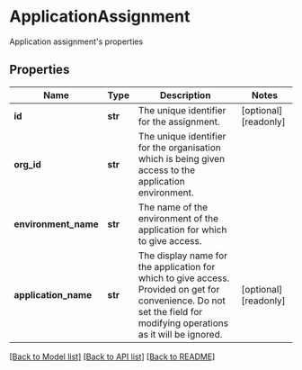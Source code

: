 # ApplicationAssignment

Application assignment's properties
## Properties
Name | Type | Description | Notes
------------ | ------------- | ------------- | -------------
**id** | **str** | The unique identifier for the assignment. | [optional] [readonly] 
**org_id** | **str** | The unique identifier for the organisation which is being given access to the application environment.  | 
**environment_name** | **str** | The name of the environment of the application for which to give access.  | 
**application_name** | **str** | The display name for the application for which to give access. Provided on get for convenience. Do not set the field for modifying operations as it will be ignored.  | [optional] [readonly] 

[[Back to Model list]](../README.md#documentation-for-models) [[Back to API list]](../README.md#documentation-for-api-endpoints) [[Back to README]](../README.md)



